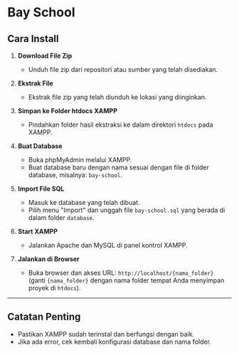 # Bay School

## Cara Install

1. **Download File Zip**

   - Unduh file zip dari repositori atau sumber yang telah disediakan.

2. **Ekstrak File**

   - Ekstrak file zip yang telah diunduh ke lokasi yang diinginkan.

3. **Simpan ke Folder htdocs XAMPP**

   - Pindahkan folder hasil ekstraksi ke dalam direktori `htdocs` pada XAMPP.

4. **Buat Database**

   - Buka phpMyAdmin melalui XAMPP.
   - Buat database baru dengan nama sesuai dengan file di folder database, misalnya: `bay-school`.

5. **Import File SQL**

   - Masuk ke database yang telah dibuat.
   - Pilih menu "Import" dan unggah file `bay-school.sql` yang berada di dalam folder `database`.

6. **Start XAMPP**

   - Jalankan Apache dan MySQL di panel kontrol XAMPP.

7. **Jalankan di Browser**

   - Buka browser dan akses URL: `http://localhost/{nama_folder}` (ganti `{nama_folder}` dengan nama folder tempat Anda menyimpan proyek di `htdocs`).

---

## Catatan Penting

- Pastikan XAMPP sudah terinstal dan berfungsi dengan baik.
- Jika ada error, cek kembali konfigurasi database dan nama folder.

